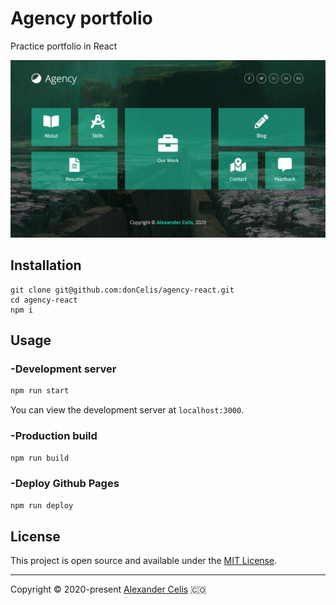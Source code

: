 # Agency portfolio
 
Practice portfolio in React

![Agency portfolio](design/preview.png "desktop-preview")

## Installation

```
git clone git@github.com:donCelis/agency-react.git
cd agency-react
npm i
```

## Usage

### -Development server

```bash
npm run start
```

You can view the development server at `localhost:3000`.

### -Production build

```bash
npm run build
```

### -Deploy Github Pages

```bash
npm run deploy
```

## License

This project is open source and available under the [MIT License](LICENSE).
___
 
Copyright © 2020-present [Alexander Celis](https://github.com/donCelis) 🇨🇴